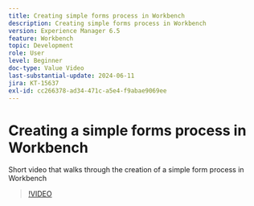 ```yaml
---
title: Creating simple forms process in Workbench
description: Creating simple forms process in Workbench
version: Experience Manager 6.5
feature: Workbench
topic: Development
role: User
level: Beginner
doc-type: Value Video
last-substantial-update: 2024-06-11
jira: KT-15637
exl-id: cc266378-ad34-471c-a5e4-f9abae9069ee
---
```

# Creating a simple forms process in Workbench

Short video that walks through the creation of a simple form process in Workbench

>[!VIDEO](https://video.tv.adobe.com/v/3429494/?learn=on)
